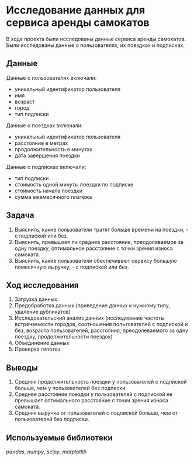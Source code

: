 # Исследование данных для сервиса аренды самокатов

В ходе проекта были исследованы данные сервиса аренды самокатов. Были исследованы данные о пользователях, их поездках и подписках.

## Данные

Данные о пользователях включали:
- уникальный идентификатор пользователя
- имя
- возраст
- город
- тип подписки

Данные о поездках включали:
- уникальный идентификатор пользователя
- расстояние в метрах
- продолжительность в минутах
- дата завершения поездки

Данные о подписках включали:
- тип подписки
- стоимость одной минуты поездки по подписке
- стоимость начала поездки
- сумма ежемесячного платежа

## Задача

1. Выяснить, какие пользователи тратят больше времени на поездки, - с подпиской или без.
2. Выяснить, превышает ли среднее расстояние, преодолеваемое за одну поездку, оптимальное расстояние с точки зрения износа самоката.
3. Выяснить, какие пользователи обеспечивают сервису большую помесячную выручку, - с подпиской или без.

## Ход исследования

1. Загрузка данных
2. Предобработка данных (приведение данных к нужному типу, удаление дубликатов)
3. Исследовательский анализ данных (исследование частоты встречаемости городов, соотношения пользователей с подпиской и без, возраста пользователей, расстояния, преодолеваемого за одну поездку, продолжительности поездок)
4. Объединение данных
5. Проверка гипотез

## Выводы

1. Средняя продолжительность поездки у пользователей с подпиской больше, чем у пользователей без подписки.
2. Среднее расстояние поездки у пользователей с подпиской не превышает оптимального расстояние с точки зрения износа самоката.
3. Средняя выручка от пользователей с подпиской больше, чем от пользователей без подписки.

## Используемые библиотеки
*pandas*, *numpy*, *scipy*, *matplotlib*
